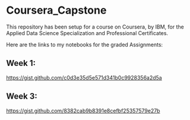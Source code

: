 # Coursera_Capstone
This repository has been setup for a course on Coursera, by IBM, for the Applied Data Science Specialization and Professional Certificates.

Here are the links to my notebooks for the graded Assignments: 
## Week 1:
https://gist.github.com/c0d3e35d5e571d341b0c9928356a2d5a
## Week 3:
https://gist.github.com/8382cab9b8391e8cefbf25357579e27b
